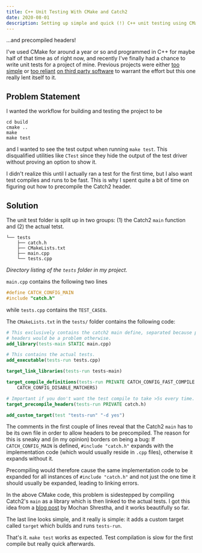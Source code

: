 ```yaml
---
title: C++ Unit Testing With CMake and Catch2
date: 2020-08-01
description: Setting up simple and quick (!) C++ unit testing using CMake, Catch2, precompiled headers and (arguably) sneaky tricks.
---
```


...and precompiled headers!

I've used CMake for around a year or so and programmed in C++ for maybe half of that time as of right now, and recently I've finally had a chance to write unit tests for a project of mine. Previous projects were either [too simple](https://github.com/fs-c/vt-space) or [too reliant](https://github.com/fs-c/maniac) [on third party software](https://github.com/fs-c/peko) to warrant the effort but this one really lent itself to it.

## Problem Statement

I wanted the workflow for building and testing the project to be

```
cd build
cmake ..
make
make test
```

and I wanted to see the test output when running `make test`. This disqualified utilities like `CTest` since they hide the output of the test driver without proving an option to show it.

I didn't realize this until I actually ran a test for the first time, but I also want test compiles and runs to be fast. This is why I spent quite a bit of time on figuring out how to precompile the Catch2 header.

## Solution

The unit test folder is split up in two groups: (1) the Catch2 `main` function and (2) the actual tetst.

```
└── tests
    ├── catch.h
    ├── CMakeLists.txt
    ├── main.cpp
    └── tests.cpp
```

_Directory listing of the `tests` folder in my project._

`main.cpp` contains the following two lines

```cpp
#define CATCH_CONFIG_MAIN
#include "catch.h"
```

while `tests.cpp` contains the `TEST_CASE`s.

The `CMakeLists.txt` in the `tests/` folder contains the following code:

```cmake
# This exclusively contains the catch2 main define, separated because precompiling
# headers would be a problem otherwise.
add_library(tests-main STATIC main.cpp)

# This contains the actual tests.
add_executable(tests-run tests.cpp)

target_link_libraries(tests-run tests-main)

target_compile_definitions(tests-run PRIVATE CATCH_CONFIG_FAST_COMPILE
	CATCH_CONFIG_DISABLE_MATCHERS)

# Important if you don't want the test compile to take >5s every time.
target_precompile_headers(tests-run PRIVATE catch.h)

add_custom_target(test "tests-run" "-d yes")
```

The comments in the first couple of lines reveal that the Catch2 `main` has to be its own file in order to allow headers to be precompiled. The reason for this is sneaky and (in my opinion) borders on being a bug: If `CATCH_CONFIG_MAIN` is defined, `#include "catch.h"` expands with the implementation code (which would usually reside in `.cpp` files), otherwise it expands without it.

Precompiling would therefore cause the same implementation code to be expanded for all instances of `#include "catch.h"` and not just the one time it should usually be expanded, leading to linking errors.

In the above CMake code, this problem is sidestepped by compiling Catch2's `main` as a library which is then linked to the actual tests. I got this idea from a [blog post](http://mochan.info/c++/2019/11/12/pre-compiled-headers-gcc-clang-cmake.html) by Mochan Shrestha, and it works beautifully so far.

The last line looks simple, and it really is simple: it adds a custom target called `target` which builds and runs `tests-run`.

That's it. `make test` works as expected. Test compilation is slow for the first compile but really quick afterwards.
